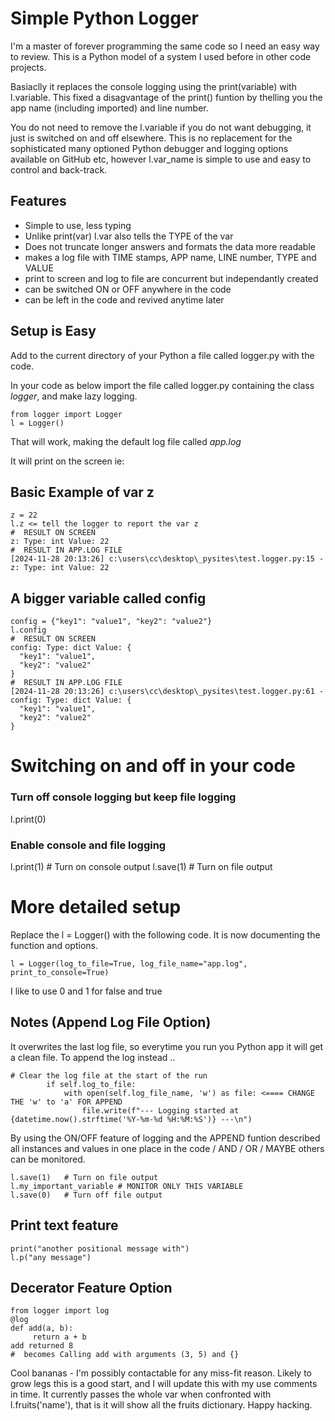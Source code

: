 # Simple Python Logger

I'm a master of forever programming the same code so I need an easy way to review.
This is a Python model of a system I used before in other code projects.

Basiaclly it replaces the console logging using the print(variable) with l.variable.
This fixed a disagvantage of the print() funtion by thelling you the app name (including imported) and line number.

You do not need to remove the l.variable if you do not want debugging, it just is switched on and off elsewhere.
This is no replacement for the sophisticated many optioned Python debugger and logging options available on GitHub etc, however l.var_name is simple to use and easy to control and back-track.

## Features
- Simple to use, less typing
- Unlike print(var) l.var also tells the TYPE of the var
- Does not truncate longer answers and formats the data more readable
- makes a log file with TIME stamps, APP name, LINE number, TYPE and VALUE
- print to screen and log to file are concurrent but independantly created
- can be switched ON or OFF anywhere in the code
- can be left in the code and revived anytime later 

## Setup is Easy

Add to the current directory of your Python a file called logger.py with the code.

In your code as below import the file called logger.py containing the class _logger_, and make lazy logging.

~~~
from logger import Logger
l = Logger()
~~~

That will work, making the default log file called _app.log_

It will print on the screen ie:

## Basic Example of var z
~~~
z = 22
l.z <= tell the logger to report the var z
#  RESULT ON SCREEN
z: Type: int Value: 22
#  RESULT IN APP.LOG FILE
[2024-11-28 20:13:26] c:\users\cc\desktop\_pysites\test.logger.py:15 - z: Type: int Value: 22
~~~
## A bigger variable called config
~~~
config = {"key1": "value1", "key2": "value2"}
l.config
#  RESULT ON SCREEN
config: Type: dict Value: {
  "key1": "value1",
  "key2": "value2"
}
#  RESULT IN APP.LOG FILE
[2024-11-28 20:13:26] c:\users\cc\desktop\_pysites\test.logger.py:61 - config: Type: dict Value: {
  "key1": "value1",
  "key2": "value2"
}
~~~

# Switching on and off in your code

### Turn off console logging but keep file logging
l.print(0)

### Enable console and file logging
l.print(1)  # Turn on console output
l.save(1)   # Turn on file output

# More detailed setup
Replace the l = Logger() with the following code.  It is now documenting the function and options.
~~~
l = Logger(log_to_file=True, log_file_name="app.log", print_to_console=True)
~~~
I like to use 0 and 1 for false and true

## Notes (Append Log File Option)
It overwrites the last log file, so everytime you run you Python app it will get a clean file. To append the log instead ..
~~~
# Clear the log file at the start of the run
        if self.log_to_file:
            with open(self.log_file_name, 'w') as file: <==== CHANGE THE 'w' to 'a' FOR APPEND
                file.write(f"--- Logging started at {datetime.now().strftime('%Y-%m-%d %H:%M:%S')} ---\n")
~~~

By using the ON/OFF feature of logging and the APPEND funtion described all instances and values in one place in the code / AND / OR / MAYBE others can be monitored.

~~~
l.save(1)   # Turn on file output
l.my_important_variable # MONITOR ONLY THIS VARIABLE
l.save(0)   # Turn off file output
~~~
## Print text feature
~~~
print("another positional message with")
l.p("any message") 
~~~

## Decerator Feature Option
~~~
from logger import log
@log
def add(a, b):
     return a + b
add returned 8
#  becomes Calling add with arguments (3, 5) and {}
~~~

Cool bananas - I'm possibly contactable for any miss-fit reason.
Likely to grow legs this is a good start, and I will update this with my use comments in time.
It currently passes the whole var when confronted with l.fruits('name'), that is it will show all the fruits dictionary.
Happy hacking.








